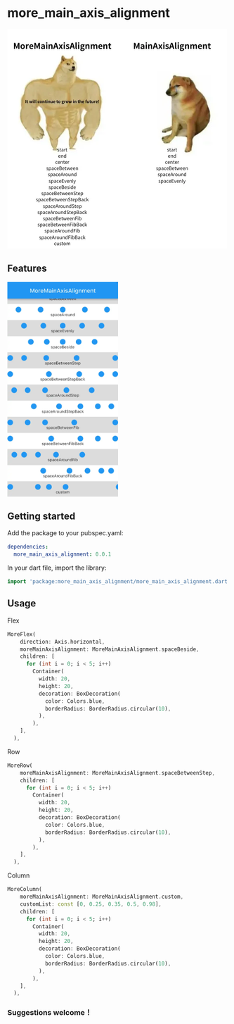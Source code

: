 # more_main_axis_alignment

<img src="doc/meme.webp"/>

## Features

<img src="doc/feature.webp" width="50%" height="50%">

## Getting started

Add the package to your pubspec.yaml:

```yaml
dependencies:
  more_main_axis_alignment: 0.0.1
```

In your dart file, import the library:

```dart
import 'package:more_main_axis_alignment/more_main_axis_alignment.dart';
```

## Usage
Flex
```dart
MoreFlex(
    direction: Axis.horizontal,
    moreMainAxisAlignment: MoreMainAxisAlignment.spaceBeside,
    children: [
      for (int i = 0; i < 5; i++)
        Container(
          width: 20,
          height: 20,
          decoration: BoxDecoration(
            color: Colors.blue,
            borderRadius: BorderRadius.circular(10),
          ),
        ),
    ],
  ),
```
Row
```dart
MoreRow(
    moreMainAxisAlignment: MoreMainAxisAlignment.spaceBetweenStep,
    children: [
      for (int i = 0; i < 5; i++)
        Container(
          width: 20,
          height: 20,
          decoration: BoxDecoration(
            color: Colors.blue,
            borderRadius: BorderRadius.circular(10),
          ),
        ),
    ],
  ),
```
Column
```dart
MoreColumn(
    moreMainAxisAlignment: MoreMainAxisAlignment.custom,
    customList: const [0, 0.25, 0.35, 0.5, 0.98],
    children: [
      for (int i = 0; i < 5; i++)
        Container(
          width: 20,
          height: 20,
          decoration: BoxDecoration(
            color: Colors.blue,
            borderRadius: BorderRadius.circular(10),
          ),
        ),
    ],
  ),
```


### Suggestions welcome！
